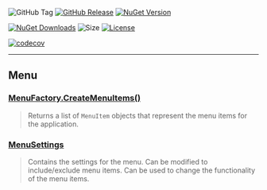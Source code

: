 ![GitHub Tag](https://img.shields.io/github/v/tag/TJC-Tools/TJC.GUI)
[![GitHub Release](https://img.shields.io/github/v/release/TJC-Tools/TJC.GUI)](https://github.com/TJC-Tools/TJC.GUI/releases/latest)
[![NuGet Version](https://img.shields.io/nuget/v/TJC.GUI)](https://www.nuget.org/packages/TJC.GUI)

[![NuGet Downloads](https://img.shields.io/nuget/dt/TJC.GUI)](https://www.nuget.org/packages/TJC.GUI)
![Size](https://img.shields.io/github/repo-size/TJC-Tools/TJC.GUI)
[![License](https://img.shields.io/github/license/TJC-Tools/TJC.GUI.svg)](LICENSE)

[![codecov](https://codecov.io/gh/TJC-Tools/TJC.GUI/graph/badge.svg?token=5NCBGG53NF)](https://codecov.io/gh/TJC-Tools/TJC.GUI)

---
## Menu

### [MenuFactory.CreateMenuItems()](TJC.GUI/Menu/MenuFactory.cs)
> Returns a list of `MenuItem` objects that represent the menu items for the application.

### [MenuSettings](TJC.GUI/Menu/Settings/MenuSettings.cs)
> Contains the settings for the menu.
> Can be modified to include/exclude menu items.
> Can be used to change the functionality of the menu items.
